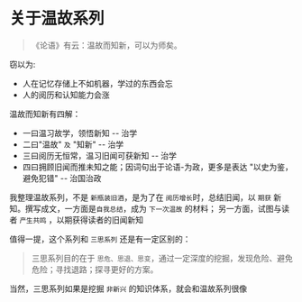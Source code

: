 # 关于温故系列

> 《论语》有云：温故而知新，可以为师矣。

窃以为:

* 人在记忆存储上不如机器，学过的东西会忘
* 人的阅历和认知能力会涨

温故而知新有四解：

* 一曰温习故学，领悟新知 -- 治学
* 二曰"温故" `及` "知新" -- 治学
* 三曰阅历无恒常，温习旧闻可获新知 -- 治学
* 四曰拥顾旧闻而推未知之能；因词句出于论语-为政，更多是表达 "以史为鉴，避免犯错" -- 治国治政

我整理温故系列，不是 `新瓶装旧酒`，是为了在 `阅历增长`时，总结旧闻，以 `期获` 新知。撰写成文，一方面是`自我总结`，成为 `下一次温故` 的材料；
另一方面，试图与读者 `产生共鸣` ，以期获得读者的旧闻新知

值得一提，这个系列和 `三思系列` 还是有一定区别的：

> 三思系列目的在于 `思危、思退、思变`，通过一定深度的挖掘，发现危险、避免危险；寻找退路；探寻更好的方案。

当然，三思系列如果是挖掘 `非新兴` 的知识体系，就会和温故系列很像